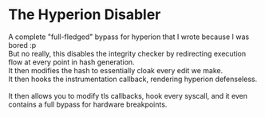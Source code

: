 # The Hyperion Disabler
A complete "full-fledged" bypass for hyperion that I wrote because I was bored :p
<br>
But no really, this disables the integrity checker by redirecting execution flow at every point in hash generation.<br>
It then modifies the hash to essentially cloak every edit we make.<br>
It then hooks the instrumentation callback, rendering hyperion defenseless.<br>
<br>
It then allows you to modify tls callbacks, hook every syscall, and it even contains a full bypass for hardware breakpoints.
<br>
